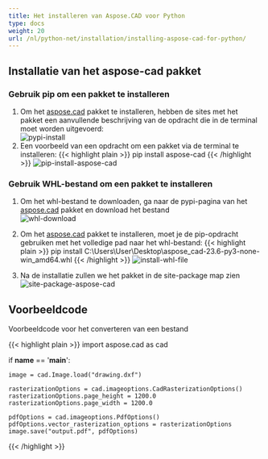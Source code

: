 ```yaml
---
title: Het installeren van Aspose.CAD voor Python
type: docs
weight: 20
url: /nl/python-net/installation/installing-aspose-cad-for-python/
---
```


## **Installatie van het aspose-cad pakket**

### Gebruik pip om een pakket te installeren

1. Om het [aspose.cad](https://pypi.org/project/aspose-cad/) pakket te installeren, hebben de sites met het pakket een aanvullende beschrijving van de opdracht die in de terminal moet worden uitgevoerd:<br/>
![pypi-install](/_assets/python-net/install/pypi-aspose-cad.png)
1. Een voorbeeld van een opdracht om een pakket via de terminal te installeren:
{{< highlight plain >}}
pip install aspose-cad
{{< /highlight >}}
![pip-install-aspose-cad](/_assets/python-net/install/pip-install-aspose.png)

### Gebruik WHL-bestand om een pakket te installeren

1. Om het whl-bestand te downloaden, ga naar de pypi-pagina van het [aspose.cad](https://pypi.org/project/aspose-cad/#files) pakket en download het bestand<br/>
![whl-download](/_assets/python-net/install/download-whl-file.png)<br/>
1. Om het [aspose.cad](https://pypi.org/project/aspose-cad/) pakket te installeren, moet je de pip-opdracht gebruiken met het volledige pad naar het whl-bestand:
{{< highlight plain >}}
pip install C:\Users\User\Desktop\aspose_cad-23.6-py3-none-win_amd64.whl
{{< /highlight >}}
![install-whl-file](/_assets/python-net/install/install-whl-file-terminal.png)

1. Na de installatie zullen we het pakket in de site-package map zien<br/>
![site-package-aspose-cad](/_assets/python-net/install/site-package-aspose.png)

## Voorbeeldcode
Voorbeeldcode voor het converteren van een bestand

{{< highlight plain >}}
import aspose.cad as cad

if __name__ == '__main__':
    
    image = cad.Image.load("drawing.dxf")

    rasterizationOptions = cad.imageoptions.CadRasterizationOptions()
    rasterizationOptions.page_height = 1200.0
    rasterizationOptions.page_width = 1200.0
    
    pdfOptions = cad.imageoptions.PdfOptions()
    pdfOptions.vector_rasterization_options = rasterizationOptions
    image.save("output.pdf", pdfOptions)
{{< /highlight >}}
